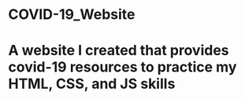 # COVID-19_Website
# A website I created that provides covid-19 resources to practice my HTML, CSS, and JS skills
